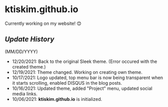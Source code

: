 # **ktiskim.github.io**

Currently working on my website! 😊

## *Update History*
(MM/DD/YYYY)
- 12/20/2021: Back to the original Sleek theme. (Error occured with the created theme.)
- 12/19/2021: Theme changed. Working on creating own theme.
- 10/17/2021: Logo updated, top menu bar is now being transparent when it starts scrolling, enabled DISQUS in the blog posts.
- 10/16/2021: Updated theme, added "Project" menu, updated social media links.
- 10/06/2021: **ktiskim.github.io** is initialized.